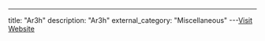 ---
title: "Ar3h"
description: "Ar3h"
external_category: "Miscellaneous"
---[Visit Website](https://github.com/Ar3h)

